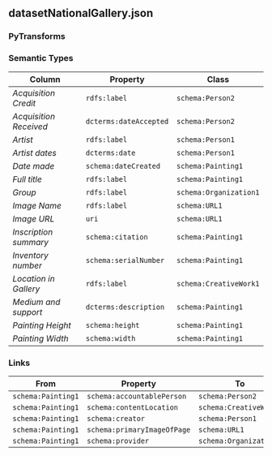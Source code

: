 ## datasetNationalGallery.json

### PyTransforms

### Semantic Types
| Column | Property | Class |
|  ----- | -------- | ----- |
| _Acquisition Credit_ | `rdfs:label` | `schema:Person2`|
| _Acquisition Received_ | `dcterms:dateAccepted` | `schema:Person2`|
| _Artist_ | `rdfs:label` | `schema:Person1`|
| _Artist dates_ | `dcterms:date` | `schema:Person1`|
| _Date made_ | `schema:dateCreated` | `schema:Painting1`|
| _Full title_ | `rdfs:label` | `schema:Painting1`|
| _Group_ | `rdfs:label` | `schema:Organization1`|
| _Image Name_ | `rdfs:label` | `schema:URL1`|
| _Image URL_ | `uri` | `schema:URL1`|
| _Inscription summary_ | `schema:citation` | `schema:Painting1`|
| _Inventory number_ | `schema:serialNumber` | `schema:Painting1`|
| _Location in Gallery_ | `rdfs:label` | `schema:CreativeWork1`|
| _Medium and support_ | `dcterms:description` | `schema:Painting1`|
| _Painting Height_ | `schema:height` | `schema:Painting1`|
| _Painting Width_ | `schema:width` | `schema:Painting1`|


### Links
| From | Property | To |
|  --- | -------- | ---|
| `schema:Painting1` | `schema:accountablePerson` | `schema:Person2`|
| `schema:Painting1` | `schema:contentLocation` | `schema:CreativeWork1`|
| `schema:Painting1` | `schema:creator` | `schema:Person1`|
| `schema:Painting1` | `schema:primaryImageOfPage` | `schema:URL1`|
| `schema:Painting1` | `schema:provider` | `schema:Organization1`|
